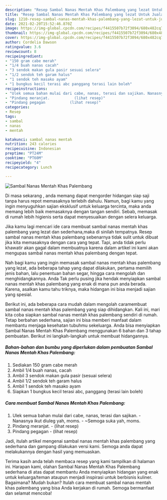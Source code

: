 ```yaml
---
description: "Resep Sambal Nanas Mentah Khas Palembang yang lezat Untuk Jualan"
title: "Resep Sambal Nanas Mentah Khas Palembang yang lezat Untuk Jualan"
slug: 1210-resep-sambal-nanas-mentah-khas-palembang-yang-lezat-untuk-jualan
date: 2021-02-20T15:52:46.870Z
image: https://img-global.cpcdn.com/recipes/f4415507b72f3094/680x482cq70/sambal-nanas-mentah-khas-palembang-foto-resep-utama.jpg
thumbnail: https://img-global.cpcdn.com/recipes/f4415507b72f3094/680x482cq70/sambal-nanas-mentah-khas-palembang-foto-resep-utama.jpg
cover: https://img-global.cpcdn.com/recipes/f4415507b72f3094/680x482cq70/sambal-nanas-mentah-khas-palembang-foto-resep-utama.jpg
author: Cordelia Dawson
ratingvalue: 3.6
reviewcount: 8
recipeingredient:
- "150 gram cabe merah"
- "1/4 buah nanas cacah"
- "3 sendok makan gula pasir sesuai selera"
- "1/2 sendok teh garam halus"
- "1 sendok teh masako ayam"
- "1 bungkus kecil terasi abc panggang terasi lain boleh"
recipeinstructions:
- "Ulek semua bahan mulai dari cabe, nanas, terasi dan sajikan. Nanasnya ikut diuleg yah, moms. ~Semoga suka yah, moms."
- "Pindang meranjat.           (lihat resep)"
- "Pindang pegagan           (lihat resep)"
categories:
- Resep
tags:
- sambal
- nanas
- mentah

katakunci: sambal nanas mentah 
nutrition: 243 calories
recipecuisine: Indonesian
preptime: "PT24M"
cooktime: "PT60M"
recipeyield: "4"
recipecategory: Lunch

---
```



![Sambal Nanas Mentah Khas Palembang](https://img-global.cpcdn.com/recipes/f4415507b72f3094/680x482cq70/sambal-nanas-mentah-khas-palembang-foto-resep-utama.jpg)

Di masa  sekarang , anda memang dapat mengorder hidangan siap saji tanpa harus repot memasaknya terlebih dahulu. Namun, bagi kamu yang ingin menyuguhkan sajian eksklusif untuk keluarga tercinta, maka anda memang lebih baik memasaknya dengan tangan sendiri. Sebab, memasak di rumah lebih higienis serta dapat menyesuaikan dengan selera keluarga.

Jika kamu lagi mencari ide cara membuat sambal nanas mentah khas palembang yang lezat dan sederhana,maka di sinilah tempatnya. Resep sambal nanas mentah khas palembang  sebenarnya tidak sulit untuk dibuat jika kita memasaknya dengan cara yang tepat. Tapi, anda tidak perlu khawatir akan gagal dalam membuatnya 
karena dalam artikel ini kami akan mengupas sambal nanas mentah khas palembang dengan tepat.  



Nah bagi kamu yang ingin memasak sambal nanas mentah khas palembang yang lezat, ada beberapa tahap yang dapat dilakukan, pertama memilih jenis bahan, lalu penentuan bahan segar, hingga cara mengolah dan menghidangkannya. Anda Tak perlu pusing jika hendak menyiapkan sambal nanas mentah khas palembang yang enak di mana pun anda berada. Karena, asalkan kamu  tahu triknya, maka hidangan ini bisa menjadi sajian yang spesial.

Berikut ini, ada beberapa cara mudah dalam mengolah caramembuat sambal nanas mentah khas palembang yang siap dihidangkan. Kali ini, mari kita coba siapkan sambal nanas mentah khas palembang sendiri di rumah. Tetap berbahan sederhana, sajian ini bisa memberi manfaat dalam membantu menjaga kesehatan tubuhmu sekeluarga. Anda bisa menyiapkan Sambal Nanas Mentah Khas Palembang menggunakan 6 bahan dan 3 tahap pembuatan. Berikut ini langkah-langkah untuk membuat hidangannya.

<!--inarticleads1-->

##### Bahan-bahan dan bumbu yang diperlukan dalam pembuatan Sambal Nanas Mentah Khas Palembang:

1. Sediakan 150 gram cabe merah
1. Ambil 1/4 buah nanas, cacah
1. Ambil 3 sendok makan gula pasir (sesuai selera)
1. Ambil 1/2 sendok teh garam halus
1. Ambil 1 sendok teh masako ayam
1. Siapkan 1 bungkus kecil terasi abc, panggang (terasi lain boleh)




<!--inarticleads2-->

##### Cara membuat Sambal Nanas Mentah Khas Palembang:

1. Ulek semua bahan mulai dari cabe, nanas, terasi dan sajikan. - Nanasnya ikut diuleg yah, moms. - ~Semoga suka yah, moms.
1. Pindang meranjat. -           (lihat resep)
1. Pindang pegagan -           (lihat resep)




Jadi, itulah artikel mengenai  sambal nanas mentah khas palembang  yang sederhana dan gampang dilakukan versi kami. Semoga anda dapat melakukannya dengan hasil yang memuaskan. 

Terima kasih anda telah membaca resep yang kami tampilkan di halaman ini. Harapan kami, olahan  Sambal Nanas Mentah Khas Palembang sederhana di atas dapat membantu Anda menyiapkan hidangan yang enak untuk keluarga/teman ataupun menjadi inspirasi untuk berbisnis kuliner. Bagaimana? Mudah bukan? Itulah cara membuat sambal nanas mentah khas palembang yang bisa Anda kerjakan di rumah. Semoga bermanfaat dan selamat mencoba!

